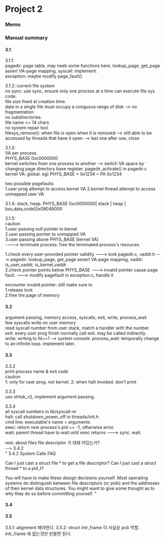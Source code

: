 # Project 2

### Memo


### Manual summary

#### 3.1  

3.1.1:  
pagedir: page table, may neeb some functions here. lookup_page, get_page assert VA-page mapping.
syscall: implement.  
exception: maybe modify page_fault()  

3.1.2: current file system  
no sync: use sync, ensure only one process at a time can execute file sys code.  
file size fixed at creation time.  
data in a single file must occupy a conguous range of disk --> no fragmentation  
no subdirectories.  
file name <= 14 chars  
no system repair tool  
filesys_remove(): when file is open when it is removed --> still able to be accessed by threads that have it open --> last one after use, close  

3.1.3:  
VA per process.  
PHYS_BASE 0xc0000000  
kernel switches from one process to another --> switch VA space by changing page  directory base register. pagedir_activate() in pagedir.c  
kernel VA: global. eg) PHYS_BASE + 0x1234 = PA 0x1234  

two possible pagefaults  
1.user prog attempt to access kernel VA
2.kernel thread attempt to access unmapped user VA

3.1.4: stack, heap. PHYS_BASE 0xc0000000| stack | heap | bss,data,code|0x08048000

3.1.5:  
caution  
1.user passing null pointer to kernel  
2.user passing pointer to unmapped VA  
3.user passing above PHYS_BASE (kernel VA)  
----> terminate process. free the terminated process's resouces.  


1.check every user-provided pointer validity
---> look pagedir.c, vaddr.h
---> pagedir: lookup_page, get_page assert VA-page mapping, vaddr: is_user_vaddr, is_kernel_vaddr  
2.check pointer points below PHYS_BASE
---> invalid pointer cause page fault.
---> modify pagefault in exception.c, handle it

encounter invalid pointer:
still make sure to  
1.release lock  
2.free the page of memory  

#### 3.2  

argument passing, memory access, syscalls, exit, write, process_wait  
few syscalls write on user memory  
read syscall number from user stack, match a handler with the number  
exit: every user prog finish normally call exit. may be called indirectly.  
write: writing to fd==1 --> system console.
process_wait: temporally change to an infinite loop. implement later.  


#### 3.3  

3.3.2  
print process name & exit code  
caution  
1: only for user prog. not kernel.
2: when halt invoked. don't print

3.3.3  
use strtok_r(), implement argument passing.  

3.3.4  
all syscall numbers in lib/syscall-nr  
halt: call shutdown_power_off in threads/init.h  
cmd line: executable's name + arguments  
exec: return new process's pid == -1, otherwise error.  
wait: parent thread have to wait until exec returns ---> sync. wait.  

rest: about files
file descriptor 가 대체 어딨는거?  
--> 3.4.2  
" 3.4.2 System Calls FAQ

Can I just cast a struct file * to get a file descriptor?
Can I just cast a struct thread * to a pid_t?

You will have to make these design decisions yourself. Most operating systems do distinguish between file descriptors (or pids) and the addresses of their kernel data structures. You might want to give some thought as to why they do so before committing yourself. "  


#### 3.4  

#### 3.5  

3.5.1: alignment 해야한다.
3.5.2: struct intr_frame 이 사실상 pcb 역할. intr_frame 에 없는것만 만들면 된다.